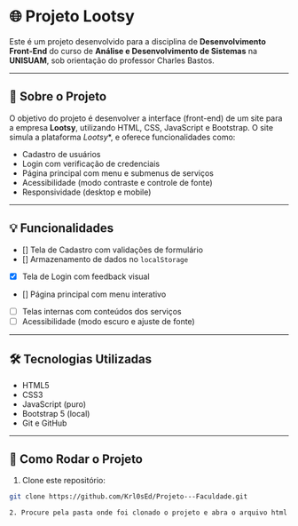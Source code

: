# 🌐 Projeto Lootsy

Este é um projeto desenvolvido para a disciplina de **Desenvolvimento Front-End** do curso de **Análise e Desenvolvimento de Sistemas** na **UNISUAM**, sob orientação do professor Charles Bastos.

---

## 🧠 Sobre o Projeto

O objetivo do projeto é desenvolver a interface (front-end) de um site para a empresa **Lootsy**, utilizando HTML, CSS, JavaScript e Bootstrap. O site simula a plataforma *Lootsy**, e oferece funcionalidades como:

- Cadastro de usuários
- Login com verificação de credenciais
- Página principal com menu e submenus de serviços
- Acessibilidade (modo contraste e controle de fonte)
- Responsividade (desktop e mobile)

---

## 💡 Funcionalidades

- [] Tela de Cadastro com validações de formulário
- [] Armazenamento de dados no `localStorage`
- [X] Tela de Login com feedback visual
- [] Página principal com menu interativo
- [ ] Telas internas com conteúdos dos serviços
- [ ] Acessibilidade (modo escuro e ajuste de fonte)

---

## 🛠️ Tecnologias Utilizadas

- HTML5
- CSS3
- JavaScript (puro)
- Bootstrap 5 (local)
- Git e GitHub

---

## 📁 Como Rodar o Projeto

1. Clone este repositório:
```bash
git clone https://github.com/Krl0sEd/Projeto---Faculdade.git

2. Procure pela pasta onde foi clonado o projeto e abra o arquivo html

